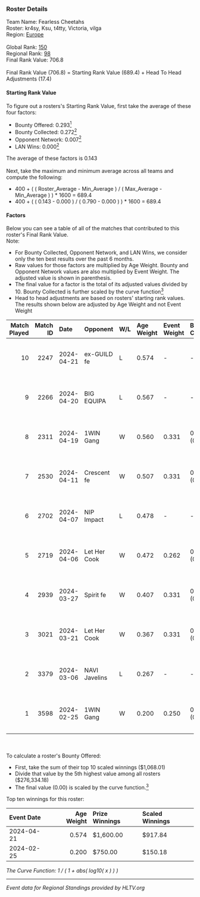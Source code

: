 ### Roster Details<br />
Team Name: Fearless Cheetahs<br />
Roster: kr4sy, Ksu, t4tty, Victoria, vilga<br />
Region: [Europe]( ../standings_europe.md)<br />
<br />
Global Rank: [150](../standings_global.md)<br />
Regional Rank: [98]( ../standings_europe.md)<br />
Final Rank Value:  706.8<br />
<br />
Final Rank Value (706.8) = Starting Rank Value (689.4) + Head To Head Adjustments (17.4)<br />

#### Starting Rank Value<br />
To figure out a rosters's Starting Rank Value, first take the average of these four factors:<br />
- Bounty Offered: 0.293[<sup>1</sup>](#table2)
- Bounty Collected: 0.272[<sup>2</sup>](#table1)
- Opponent Network: 0.007[<sup>2</sup>](#table1)
- LAN Wins: 0.000[<sup>2</sup>](#table1)

The average of these factors is 0.143<br />
<br />
Next, take the maximum and minimum average across all teams and compute the following:<br />
- 400 + ( ( Roster_Average - Min_Average ) / ( Max_Average - Min_Average ) ) * 1600 = 689.4
- 400 + ( ( 0.143 - 0.000 ) / ( 0.790 - 0.000 ) ) * 1600 = 689.4


#### Factors<br />
Below you can see a table of all of the matches that contributed to this roster's Final Rank Value.<br />
Note:<br />

- For Bounty Collected, Opponent Network, and LAN Wins, we consider only the ten best results over the past 6 months.
- Raw values for those factors are multiplied by Age Weight. Bounty and Opponent Network values are also multiplied by Event Weight. The adjusted value is shown in parenthesis.
- The final value for a factor is the total of its adjusted values divided by 10. Bounty Collected is further scaled by the curve function[<sup>3</sup>](#curveFunction)
- Head to head adjustments are based on rosters' starting rank values. The results shown below are adjusted by Age Weight and not Event Weight
<span id="table1"></span><br />


| Match Played | Match ID | Date       | Opponent      | W/L | Age Weight | Event Weight | Bounty Collected | Opponent Network | LAN Wins  | H2H Adj. | Roster                             |
| -: | -: | :- | :- | :- | :- | :- | :- | :- | :- | -: | :- |
|           10 |     2247 | 2024-04-21 | ex-GUILD fe   | L   | 0.574      | -            | -                | -                | -         |    -9.97 | kr4sy, Ksu, t4tty, Victoria, vilga |
|            9 |     2266 | 2024-04-20 | BIG EQUIPA    | L   | 0.567      | -            | -                | -                | -         |    -7.00 | kr4sy, Ksu, t4tty, Victoria, vilga |
|            8 |     2311 | 2024-04-19 | 1WIN Gang     | W   | 0.560      | 0.331        | 0.002 (0.000)    | 0.020 (0.004)    | 0 (0.000) |     7.45 | kr4sy, Ksu, t4tty, Victoria, vilga |
|            7 |     2530 | 2024-04-11 | Crescent fe   | W   | 0.507      | 0.331        | 0.006 (0.001)    | 0.092 (0.015)    | 0 (0.000) |     6.78 | kr4sy, Ksu, t4tty, Victoria, vilga |
|            6 |     2702 | 2024-04-07 | NIP Impact    | L   | 0.478      | -            | -                | -                | -         |    -7.30 | kr4sy, Ksu, t4tty, Victoria, vilga |
|            5 |     2719 | 2024-04-06 | Let Her Cook  | W   | 0.472      | 0.262        | 0.077 (0.010)    | 0.170 (0.021)    | 0 (0.000) |    11.86 | kr4sy, Ksu, t4tty, Victoria, vilga |
|            4 |     2939 | 2024-03-27 | Spirit fe     | W   | 0.407      | 0.331        | 0.004 (0.000)    | 0.073 (0.010)    | 0 (0.000) |     5.67 | kr4sy, Ksu, t4tty, Victoria, vilga |
|            3 |     3021 | 2024-03-21 | Let Her Cook  | W   | 0.367      | 0.331        | 0.077 (0.009)    | 0.170 (0.021)    | 0 (0.000) |     9.45 | kr4sy, Ksu, t4tty, Victoria, vilga |
|            2 |     3379 | 2024-03-06 | NAVI Javelins | L   | 0.267      | -            | -                | -                | -         |    -2.52 | kr4sy, Ksu, t4tty, Victoria, vilga |
|            1 |     3598 | 2024-02-25 | 1WIN Gang     | W   | 0.200      | 0.250        | 0.002 (0.000)    | 0.020 (0.001)    | 0 (0.000) |     2.96 | kr4sy, Ksu, t4tty, Victoria, vilga |

<br />
<span id="table2"></span><br />
To calculate a roster's Bounty Offered:<br />

- First, take the sum of their top 10 scaled winnings ($1,068.01)
- Divide that value by the 5th highest value among all rosters ($276,334.18)
- The final value (0.00) is scaled by the curve function.[<sup>3</sup>](#curveFunction)

Top ten winnings for this roster:<br />

| Event Date | Age Weight | Prize Winnings | Scaled Winnings |
| :- | -: | :- | :- |
| 2024-04-21 |      0.574 | $1,600.00      | $917.84         |
| 2024-02-25 |      0.200 | $750.00        | $150.18         |


<span id="curveFunction"></span>_The Curve Function: 1 / ( 1 + abs( log10( x ) ) )_<br />

---
_Event data for Regional Standings provided by HLTV.org_<br />
